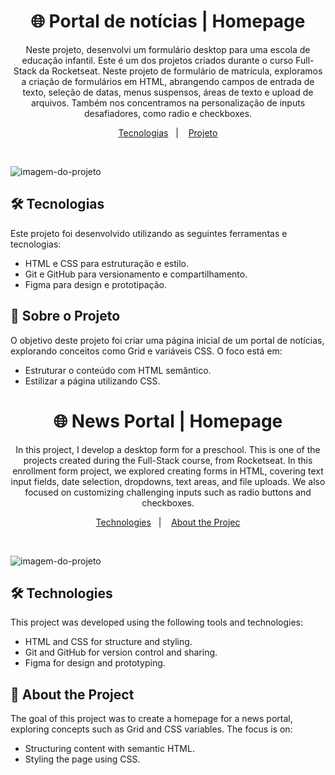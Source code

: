 <h1 align="center"> 🌐 Portal de notícias | Homepage </h1>

<p align="center">
Neste projeto, desenvolvi um formulário desktop para uma escola de educação infantil. Este é um dos projetos criados durante o curso Full-Stack da Rocketseat. Neste projeto de formulário de matrícula, exploramos a criação de formulários em HTML, abrangendo campos de entrada de texto, seleção de datas, menus suspensos, áreas de texto e upload de arquivos. Também nos concentramos na personalização de inputs desafiadores, como radio e checkboxes. <br/>
</p>

<p align="center">
  <a href="#-tecnologias">Tecnologias</a>&nbsp;&nbsp;&nbsp;|&nbsp;&nbsp;&nbsp;
  <a href="#-projeto">Projeto</a>
</p>

<br>

![imagem-do-projeto](https://raw.githubusercontent.com/ruhancmendes/Projeto-Formulario-de-matricula/refs/heads/main/thumbnail/thumbnail.png)

## 🛠️ Tecnologias

Este projeto foi desenvolvido utilizando as seguintes ferramentas e tecnologias:

- HTML e CSS para estruturação e estilo.
- Git e GitHub para versionamento e compartilhamento.
- Figma para design e prototipação.

## 📄 Sobre o Projeto
O objetivo deste projeto foi criar uma página inicial de um portal de notícias, explorando conceitos como Grid e variáveis CSS. O foco está em:

- Estruturar o conteúdo com HTML semântico.
- Estilizar a página utilizando CSS.


<h1 align="center"> 🌐 News Portal | Homepage  </h1>

<p align="center">
In this project, I develop a desktop form for a preschool. This is one of the projects created during the Full-Stack course, from Rocketseat. In this enrollment form project, we explored creating forms in HTML, covering text input fields, date selection, dropdowns, text areas, and file uploads. We also focused on customizing challenging inputs such as radio buttons and checkboxes. <br/>
</p>

<p align="center">
  <a href="#-Technologies">Technologies</a>&nbsp;&nbsp;&nbsp;|&nbsp;&nbsp;&nbsp;
  <a href="#-Project">About the Projec</a>
</p>

<br>

![imagem-do-projeto](https://raw.githubusercontent.com/ruhancmendes/Projeto-Formulario-de-matricula/refs/heads/main/thumbnail/thumbnail.png)

## 🛠️ Technologies

This project was developed using the following tools and technologies:

- HTML and CSS for structure and styling.
- Git and GitHub for version control and sharing.
- Figma for design and prototyping.

## 📄 About the Project
The goal of this project was to create a homepage for a news portal, exploring concepts such as Grid and CSS variables. The focus is on:

- Structuring content with semantic HTML.
- Styling the page using CSS.
